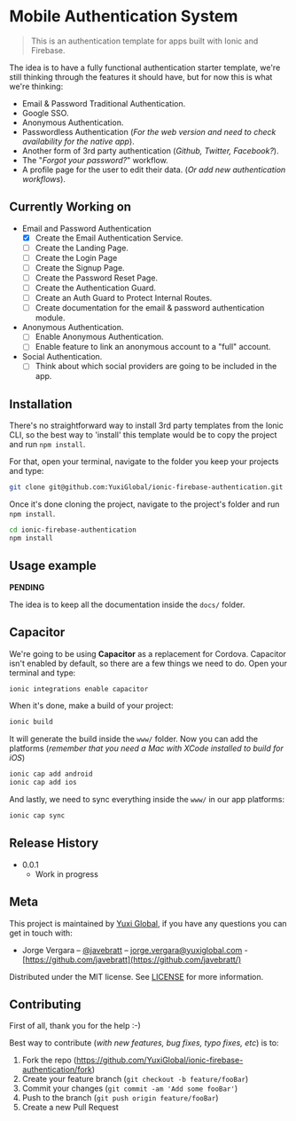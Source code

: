 # Mobile Authentication System

> This is an authentication template for apps built with Ionic and Firebase.

The idea is to have a fully functional authentication starter template, we're still thinking through the features it should have, but for now this is what we're thinking:

- Email & Password Traditional Authentication.
- Google SSO.
- Anonymous Authentication.
- Passwordless Authentication (_For the web version and need to check availability for the native app_).
- Another form of 3rd party authentication (_Github, Twitter, Facebook?_).
- The "_Forgot your password?_" workflow.
- A profile page for the user to edit their data. (_Or add new authentication workflows_).

<!-- Will eventually add an image of the landing page here -->

## Currently Working on

- Email and Password Authentication
  - [x] Create the Email Authentication Service.
  - [ ] Create the Landing Page.
  - [ ] Create the Login Page
  - [ ] Create the Signup Page.
  - [ ] Create the Password Reset Page.
  - [ ] Create the Authentication Guard.
  - [ ] Create an Auth Guard to Protect Internal Routes.
  - [ ] Create documentation for the email & password authentication module.
- Anonymous Authentication.
  - [ ] Enable Anonymous Authentication.
  - [ ] Enable feature to link an anonymous account to a "full" account.
- Social Authentication.
  - [ ] Think about which social providers are going to be included in the app.

## Installation

There's no straightforward way to install 3rd party templates from the Ionic CLI, so the best way to 'install' this template would be to copy the project and run `npm install`.

For that, open your terminal, navigate to the folder you keep your projects and type:

```sh
git clone git@github.com:YuxiGlobal/ionic-firebase-authentication.git
```

Once it's done cloning the project, navigate to the project's folder and run `npm install`.

```sh
cd ionic-firebase-authentication
npm install
```

## Usage example

**PENDING**

The idea is to keep all the documentation inside the `docs/` folder.

## Capacitor

We're going to be using **Capacitor** as a replacement for Cordova. Capacitor isn't enabled by default, so there are a few things we need to do. Open your terminal and type:

```sh
ionic integrations enable capacitor
```

When it's done, make a build of your project:

```sh
ionic build
```

It will generate the build inside the `www/` folder. Now you can add the platforms (_remember that you need a Mac with XCode installed to build for iOS_)

```sh
ionic cap add android
ionic cap add ios
```

And lastly, we need to sync everything inside the `www/` in our app platforms:

```sh
ionic cap sync
```

## Release History

- 0.0.1
  - Work in progress

## Meta

This project is maintained by [Yuxi Global](http://twitter.com/YuxiGlobal), if you have any questions you can get in touch with:

- Jorge Vergara – [@javebratt](https://twitter.com/javebratt) – jorge.vergara@yuxiglobal.com - [https://github.com/javebratt](https://github.com/javebratt/)

Distributed under the MIT license. See [LICENSE](https://opensource.org/licenses/MIT) for more information.

## Contributing

First of all, thank you for the help :-)

Best way to contribute (_with new features, bug fixes, typo fixes, etc_) is to:

1.  Fork the repo (<https://github.com/YuxiGlobal/ionic-firebase-authentication/fork>)
2.  Create your feature branch (`git checkout -b feature/fooBar`)
3.  Commit your changes (`git commit -am 'Add some fooBar'`)
4.  Push to the branch (`git push origin feature/fooBar`)
5.  Create a new Pull Request

<!-- Markdown link & img dfn's -->

<!-- [npm-image]: https://img.shields.io/npm/v/datadog-metrics.svg?style=flat-square
[npm-url]: https://npmjs.org/package/datadog-metrics
[npm-downloads]: https://img.shields.io/npm/dm/datadog-metrics.svg?style=flat-square
[travis-image]: https://img.shields.io/travis/dbader/node-datadog-metrics/master.svg?style=flat-square
[travis-url]: https://travis-ci.org/dbader/node-datadog-metrics
[wiki]: https://github.com/yourname/yourproject/wiki
 -->
